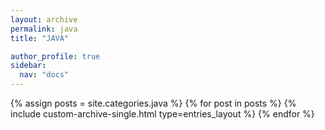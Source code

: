 ```yaml
---
layout: archive
permalink: java
title: "JAVA"

author_profile: true
sidebar:
  nav: "docs"
---
```


{% assign posts = site.categories.java %}
{% for post in posts %}
  {% include custom-archive-single.html type=entries_layout %}
{% endfor %}

